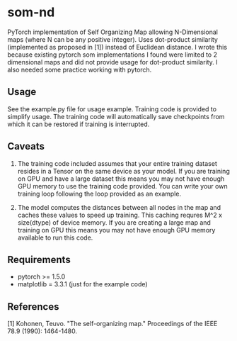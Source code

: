 # som-nd
PyTorch implementation of Self Organizing Map allowing N-Dimensional maps (where N can be any positive integer).  Uses dot-product similarity (implemented as proposed in [1]) instead of Euclidean distance.  I wrote this because existing pytorch som implementations I found were limited to 2 dimensional maps and did not provide usage for dot-product similarity.  I also needed some practice working with pytorch.

## Usage
See the example.py file for usage example.  Training code is provided to simplify usage.  The training code will automatically save checkpoints from which it can be restored if training is interrupted.

## Caveats
1. The training code included assumes that your entire training dataset resides in a Tensor on the same device as your model.  If you are training on GPU and have a large dataset this means you may not have enough GPU memory to use the training code provided.  You can write your own training loop following the loop provided as an example.

2. The model computes the distances between all nodes in the map and caches these values to speed up training.  This caching requres M^2 x size(dtype) of device memory.  If you are creating a large map and training on GPU this means you may not have enough GPU memory available to run this code.

## Requirements
- pytorch >= 1.5.0
- matplotlib = 3.3.1 (just for the example code)

## References
[1] Kohonen, Teuvo. "The self-organizing map." Proceedings of the IEEE 78.9 (1990): 1464-1480.
